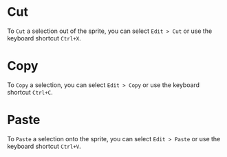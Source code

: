 # Cut #
To `Cut` a selection out of the sprite, you can select `Edit > Cut` or use the keyboard shortcut `Ctrl+X`.

# Copy #
To `Copy` a selection, you can select `Edit > Copy` or use the keyboard shortcut `Ctrl+C`.

# Paste #
To `Paste` a selection onto the sprite, you can select `Edit > Paste` or use the keyboard shortcut `Ctrl+V`.